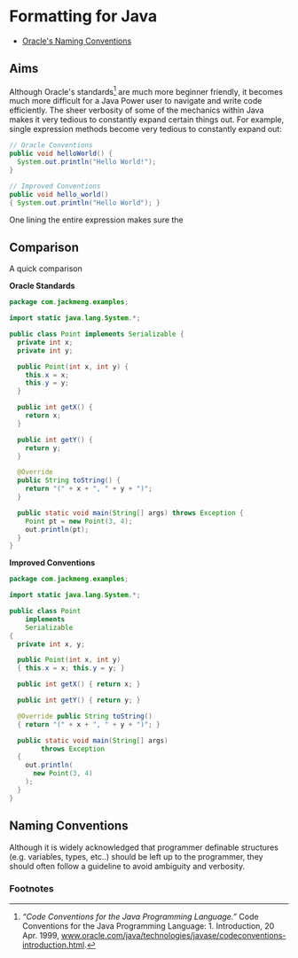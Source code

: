 # Formatting for Java

* [Oracle's Naming Conventions](https://www.oracle.com/java/technologies/javase/codeconventions-namingconventions.html)

## Aims
Although Oracle's standards[^1] are much more beginner friendly, it becomes much more difficult for a Java Power user to navigate and write code efficiently. The sheer verbosity of some of the mechanics within Java makes it very tedious to constantly expand certain things out. For example, single expression methods become very tedious to constantly expand out:

```java
// Oracle Conventions
public void helloWorld() {
  System.out.println("Hello World!");
}

// Improved Conventions
public void hello_world()
{ System.out.println("Hello World"); }
```

One lining the entire expression makes sure the 

## Comparison
A quick comparison

<strong>Oracle Standards</strong>

```java
package com.jackmeng.examples;

import static java.lang.System.*;

public class Point implements Serializable {
  private int x;
  private int y;

  public Point(int x, int y) {
    this.x = x;
    this.y = y;
  }

  public int getX() {
    return x;
  }

  public int getY() {
    return y;
  }

  @Override
  public String toString() {
    return "(" + x + ", " + y + ")";
  }

  public static void main(String[] args) throws Exception {
    Point pt = new Point(3, 4);
    out.println(pt);
  }
}
```

<strong>Improved Conventions</strong>

```java
package com.jackmeng.examples;

import static java.lang.System.*;

public class Point
  	implements
  	Serializable
{
  private int x, y;

  public Point(int x, int y)
  { this.x = x; this.y = y; }

  public int getX() { return x; }

  public int getY() { return y; }

  @Override public String toString()
  { return "(" + x + ", " + y + ")"; }

  public static void main(String[] args)
		throws Exception
  {
    out.println(
      new Point(3, 4)
    );
  }
}
```

## Naming Conventions
Although it is widely acknowledged that programmer definable structures (e.g. variables, types, etc..) should be left up to the programmer, they should often follow a guideline to avoid ambiguity and verbosity.

### Footnotes
[^1]: *“Code Conventions for the Java Programming Language.”* Code Conventions for the Java Programming Language: 1. Introduction, 20 Apr. 1999, www.oracle.com/java/technologies/javase/codeconventions-introduction.html.

